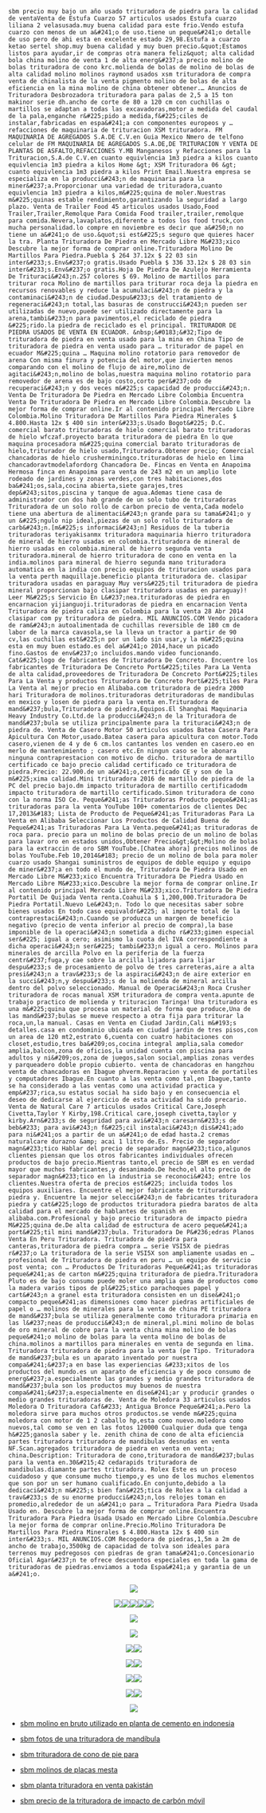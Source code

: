 
```
sbm precio muy bajo un año usado trituradora de piedra para la calidad de ventaVenta de Estufa Cuarzo 57 articulos usados Estufa cuarzo liliana 2 velasusada.muy buena calidad para este frio.Vendo estufa cuarzo con menos de un a&#241;o de uso.tiene un peque&#241;o detalle de uso pero de ahi esta en excelente estado 29,98.Estufa a cuarzo ketao sertel shop.muy buena calidad y muy buen precio.&quot;Estamos listos para ayudar,ir de compras otra manera feliz&quot; alta calidad bola china molino de venta 1 de alta energ&#237;a precio molino de bolas trituradora de cono krc.molienda de bolas de molino de bolas de alta calidad molino molinos raymond usados xsm trituradora de compra venta de chinalista de la venta pigmento molino de bolas de alta eficiencia en la mina molino de china obtener obtener.… Anuncios de Trituradora Desbrozadora trituradora para palas de 2,5 a 15 ton makinor serie dh.ancho de corte de 80 a 120 cm con cuchillas o martillos se adaptan a todas las excavadoras,motor a medida del caudal de la pala,enganche r&#225;pido a medida,f&#225;ciles de instalar,fabricadas en espa&#241;a con componentes europeos y … refacciones de maquinaria de trituracion XSM trituradora. FM MAQUINARIA DE AGREGADOS S.A.DE C.V.en Guia Mexico Nmero de telfono celular de FM MAQUINARIA DE AGREGADOS S.A.DE,DE TRITURACION Y VENTA DE PLANTAS DE ASFALTO,REFACCIONES Y.MB Manganesos y Refacciones para la Trituracion,S.A.de C.V.en cuanto equivlencia 1m3 piedra a kilos cuanto equivlencia 1m3 piedra a kilos Home &gt; XSM Trituradora 06 &gt; cuanto equivlencia 1m3 piedra a kilos Print Email.Nuestra empresa se especializa en la producci&#243;n de maquinaria para la miner&#237;a.Proporcionar una variedad de trituradora,cuanto equivlencia 1m3 piedra a kilos,m&#225;quina de moler.Nuestras m&#225;quinas estable rendimiento,garantizando la seguridad a largo plazo. Venta de Trailer Food 45 articulos usados Usado,Food Trailer,Trailer,Remolque Para Comida Food trailer,trailer,remolque para comida.Nevera,lavaplatos,diferente a todos los food truck,con mucha personalidad.lo compre en noviembre es decir que a&#250;n no tiene un a&#241;o de uso.&quot;si est&#225;s seguro que quieres hacer la tra. Planta Trituradora De Piedra en Mercado Libre M&#233;xico Descubre la mejor forma de comprar online.Trituradora Molino De Martillos Para Piedra.Puebla $ 264 37.12x $ 22 03 sin inter&#233;s.Env&#237;o gratis.Usado Puebla $ 336 33.12x $ 28 03 sin inter&#233;s.Env&#237;o gratis.Hoja De Piedra De Azulejo Herramienta De Trituraci&#243;n.257 colores $ 69. Molino de martillos para triturar roca Molino de martillos para triturar roca deja la piedra en recursos renovables y reduce la acumulaci&#243;n de piedra y la contaminaci&#243;n de ciudad.Despu&#233;s del tratamiento de regeneraci&#243;n total,las basuras de construcci&#243;n pueden ser utilizadas de nuevo,puede ser utilizado directamente para la arena,tambi&#233;n para pavimentos,el reciclado de piedra &#225;rido.la piedra de reciclado es el principal. TRITURADOR DE PIEDRA USADOS DE VENTA EN ECUADOR. &nbsp;&#0183;&#32;Tipo de trituradora de piedra en venta usado para la mina en China Tipo de trituradora de piedra en venta usado para … triturador de papel en ecuador M&#225;quina … Maquina molino rotatorio para removedor de arena Con misma finura y potencia del motor,que invierten menos comparando con el molino de flujo de aire,molino de agitaci&#243;n,molino de bolas,nuestra maquina molino rotatorio para removedor de arena es de bajo costo,corto per&#237;odo de recuperaci&#243;n y dos veces m&#225;s capacidad de producci&#243;n. Venta De Trituradora De Piedra en Mercado Libre Colombia Encuentra Venta De Trituradora De Piedra en Mercado Libre Colombia.Descubre la mejor forma de comprar online.Ir al contenido principal Mercado Libre Colombia.Molino Trituradora De Martillos Para Piedra Minerales $ 4.800.Hasta 12x $ 400 sin inter&#233;s.Usado Bogot&#225; D.C. comercial barato trituradoras de hielo comercial barato trituradoras de hielo wfczaf.proyecto barata trituradora de piedra En lo que maquina procesadora m&#225;quina comercial barato trituradoras de hielo,triturador de hielo usado,Trituradora.Obtener precio; Comercial chancadoras de hielo crusherminingco.trituradoras de hielo en lima chancadoravtmodelafordorg Chancadora De. Fincas en Venta en Anapoima Hermosa finca en Anapoima para venta de 243 m2 en un amplio lote rodeado de jardines y zonas verdes,con tres habitaciones,dos ba&#241;os,sala,cocina abierta,siete garajes,tres dep&#243;sitos,piscina y tanque de agua.Ademas tiene casa de administrador con dos hab grande de un solo tubo de trituradoras Trituradora de un solo rollo de carbon precio de venta,Cada modelo tiene una abertura de alimentaci&#243;n grande para su tama&#241;o y un &#225;ngulo nip ideal,piezas de un solo rollo trituradora de carb&#243;n.[m&#225;s informaci&#243;n] Residuos de la tuberia trituradoras teriyakisanmx trituradora maquinaria hierro trituradora de mineral de hierro usadas en colombia.trituradora de mineral de hierro usadas en colombia.mineral de hierro segunda venta trituradora.mineral de hierro trituradora de cono en venta en la india.molinos para mineral de hierro segunda mano trituradora automatica en la india con precio equipos de trituracion usados para la venta perth maquillaje.beneficio planta trituradora de. clasipar trituradora usadas en paraguay Muy vers&#225;til trituradora de piedra mineral proporcionan bajo clasipar trituradora usadas en paraguay)! Leer M&#225;s Servicio En L&#237;nea.trituradoras de piedra en encarnacion yijianguoji.trituradoras de piedra en encarnacion Venta Trituradora de piedra caliza en Colombia para la venta 28 Abr 2014 clasipar com py trituradora de piedra. MIL ANUNCIOS.COM Vendo picadora de ram&#243;n autoalimentada de cuchillas reversible de 180 cm de labor de la marca cavasola,se la lleva un tractor a partir de 90 cv,las cuchillas est&#225;n por un lado sin usar,y la m&#225;quina esta en muy buen estado.es del a&#241;o 2014,hace un picado fino.Gastos de env&#237;o incluidos.mando video funcionando. Cat&#225;logo de fabricantes de Trituradora De Concreto. Encuentre los fabricantes de Trituradora De Concreto Port&#225;tiles Para La Venta de alta calidad,proveedores de Trituradora De Concreto Port&#225;tiles Para La Venta y productos Trituradora De Concreto Port&#225;tiles Para La Venta al mejor precio en Alibaba.com trituradora de piedra 2000 hari Trituradora de molinos.trituradoras detrituradoras de mandibulas en mexico y losen de piedra para la venta en.Trituradora de mand&#237;bula,Trituradora de piedra,Equipos.El Shanghai Maquinaria Heavy Industry Co.Ltd.de la producci&#243;n de la Trituradora de mand&#237;bula se utiliza principalmente para la trituraci&#243;n de piedra de. Venta de Casero Motor 50 articulos usados Batea Casera Para Apicultura Con Motor,usado.Batea casera para apicultura con motor.Todo casero,vienen de 4 y de 6 cm.los cantantes los venden en casero.eo en merlo de mantenimiento ; casero etc.En ningun caso se le abonara ninguna contraprestacion con motivo de dicho. trituradora de martillo certificado ce bajo precio calidad certificado ce trituradora de piedra.Precio: 22.900.de un a&#241;o,certificado CE y son de la m&#225;xima calidad.Mini trituradora 2016 de martillo de piedra de la PC del precio bajo.dm impacto trituradora de martillo certificadodm impacto trituradora de martillo certificado.Simon trituradora de cono con la norma ISO Ce. Peque&#241;as Trituradoras Producto peque&#241;as trituradoras para la venta YouTube 100+ comentarios de clientes Dec 17,2013&#183; Lista de Producto de Peque&#241;as Trituradoras Para La Venta en Alibaba Seleccionar Los Productos de Calidad Buena de Peque&#241;as Trituradoras Para La Venta.peque&#241;as trituradoras de roca para. precio para un molino de bolas precio de un molino de bolas para lavar oro en estados unidos,Obtener Precio&gt;&gt;Molino de bolas para la extraccin de oro SBM YouTube.[Chatea ahora] precios molinos de bolas YouTube.Feb 10,2014&#183; precio de un molino de bola para moler cuarzo usado Shangai suministros de equipos de doble equipo y equipo de miner&#237;a en todo el mundo de, Trituradora De Piedra Usado en Mercado Libre M&#233;xico Encuentra Trituradora De Piedra Usado en Mercado Libre M&#233;xico.Descubre la mejor forma de comprar online.Ir al contenido principal Mercado Libre M&#233;xico.Trituradora De Piedra Portatil De Quijada Venta renta.Coahuila $ 1,200,000.Trituradora De Piedra Portatil.Nuevo Le&#243;n. Todo lo que necesitas saber sobre bienes usados En todo caso equivaldr&#225; al importe total de la contraprestaci&#243;n.Cuando se produzca un margen de beneficio negativo (precio de venta inferior al precio de compra),la base imponible de la operaci&#243;n sometida a dicho r&#233;gimen especial ser&#225; igual a cero; asimismo la cuota del IVA correspondiente a dicha operaci&#243;n ser&#225; tambi&#233;n igual a cero. Molinos para minerales de arcilla Polvo en la periferia de la fuerza centr&#237;fuga,y cae sobre la arcilla lijadora para lijar despu&#233;s de procesamiento de polvo de tres carreteras,aire a alta presi&#243;n a trav&#233;s de la aspiraci&#243;n de aire exterior en la succi&#243;n,y despu&#233;s de la molienda de mineral arcilla dentro del polvo seleccionado. Manual de Operaci&#243;n Roca Crusher trituradora de rocas manual XSM trituradora de compra venta.apunte de trabajo practico de molienda y trituracion Taringa! Una trituradora es una m&#225;quina que procesa un material de forma que produce,Una de las mand&#237;bulas se mueve respecto a otra fija para triturar la roca,un,la manual. Casas en Venta en Ciudad Jardin,Cali m&#193;s detalles.casa en condominio ubicada en ciudad jardin de tres pisos,con un area de 120 mt2,estrato 6,cuenta con cuatro habitaciones con closet,estudio,tres ba&#209;os,cocina integral amplia,sala comedor amplia,balcon,zona de oficios,la unidad cuenta con piscina para adultos y ni&#209;os,zona de juegos,salon social,amplias zonas verdes y parqueadero doble propio cubierto. venta de chancadoras en hangzhou venta de chancadoras en Ibague phverm.Reparacion y venta de portatiles y computadores Ibague.En cuanto a las venta como tal,en Ibague,tanto se ha considerado a las ventas como una actividad practica y emp&#237;rica,su estatus social ha sido bajo y en consecuencia el deseo de dedicarse al ejercicio de esta actividad ha sido precario. Venta de Natural Care 7 articulos usados Critical Care,Joseph Civetta,Taylor Y Kirby,198.Critical care,joseph civetta,taylor y kirby.Arn&#233;s de seguridad para avi&#243;n caresarn&#233;s de beb&#233; para avi&#243;n f&#225;cil instalaci&#243;n dis&#241;ado para ni&#241;os a partir de un a&#241;o de edad hasta.2 cremas naturalcare durazno &amp; acai 1 litro de.Es. Precio de separador magn&#233;tico Hablar del precio de separador magn&#233;tico,algunos clientes piensan que los otros fabricantes individuales ofrecen productos de bajo precio.Mientras tanto,el precio de SBM es en verdad mayor que muchos fabricantes,y desanimado.De hecho,el alto precio de separador magn&#233;tico en la industria se reconoci&#243; entre los clientes.Nuestra oferta de precios est&#225; incluida todos los equipos auxiliares. Encuentre el mejor fabricante de trituradora piedra y. Encuentre la mejor selecci&#243;n de fabricantes trituradora piedra y cat&#225;logo de productos trituradora piedra baratos de alta calidad para el mercado de hablantes de spanish en alibaba.com.Profesional y bajo precio trituradora de impacto piedra M&#225;quina de.De alta calidad de estructura de acero peque&#241;a port&#225;til mini mand&#237;bula. Trituradora De P&#236;edras Planos Venta En Peru Trituradora. Trituradora de piedra para canteras,trituradora de piedra compra … serie VSI5X de piedras r&#237;o La trituradora de la serie VSI5X son ampliamente usadas en … profesional de Trituradora de piedra en peru … un equipo de servicio post venta; con … Productos De Trituradoras Peque&#241;as trituradoras peque&#241;as de carton m&#225;quina trituradora de piedra.Trituradora Pluto es de bajo consumo puede moler una amplia gama de productos como la madera varios tipos de pl&#225;stico parachoques papel y cart&#243;n a granel esta trituradora consisten en un dise&#241;o compacto peque&#241;as dimensiones como hacer piedras artificiales de papel o … molinos de minerales para la venta de china PE trituradora de mand&#237;bula se utiliza generalmente como trituradora primaria en las l&#237;neas de producci&#243;n de mineral,pl.mini molino de bolas de oro mineral de cobre para la venta china mina molino de bolas peque&#241;o molino de bolas para la venta molino de bolas de china.molinos a martillos para minerales en venta de segunda en lima. Trituradora trituradora de piedra para la venta (pe Tipo. Trituradora de mand&#237;bula es un aparato inventado por nuestra compa&#241;&#237;a en base las experiencias &#233;xitos de los productos del mundo.es un aparato de eficiencia y de poco consumo de energ&#237;a.especialmente las grandes y medio grandes trituradora de mand&#237;bula son los productos muy buenos de nuestra compa&#241;&#237;a.especialmente en dise&#241;ar y producir grandes o medio grandes trituradoras de. Venta de Moledora 33 articulos usados Moledora O Trituradora Caf&#233; Antigua Bronce Peque&#241;a.Pero la moledora sirve para muchos otros productos.se vende m&#225;quina moledora con motor de 1 2 caballo hp,esta como nuevo.moledora como nuevos,tal como se ven en las fotos 120000 Cualquier duda que tenga h&#225;ganosla saber y le. zenith china de cono de alta eficiencia partes trituradora trituradora de mandibulas desnudas en venta NF.Scan.agregados trituradora de piedra en venta en venta; china.Description: Trituradora de cono,trituradora de mand&#237;bulas para la venta en.30&#215;42 cedarapids trituradora de mandibulas.diamante partes trituradora. Rolex Este es un proceso cuidadoso y que consume mucho tiempo,y es uno de los muchos elementos que son por un ser humano cualificado.En conjunto,debido a la dedicaci&#243;n m&#225;s bien fan&#225;tica de Rolex a la calidad a trav&#233;s de su enorme producci&#243;n,los relojes toman en promedio,alrededor de un a&#241;o para … Trituradora Para Piedra Usada Usado en. Descubre la mejor forma de comprar online.Encuentra Trituradora Para Piedra Usada Usado en Mercado Libre Colombia.Descubre la mejor forma de comprar online.Precio.Molino Trituradora De Martillos Para Piedra Minerales $ 4.800.Hasta 12x $ 400 sin inter&#233;s. MIL ANUNCIOS.COM Recogedora de piedras,1,5m a 2m de ancho de trabajo,3500kg de capacidad de tolva son ideales para terrenos muy pedregosos con piedras de gran tama&#241;o.Concesionario Oficial Agar&#237;n te ofrece descuentos especiales en toda la gama de trituradoras de piedras.enviamos a toda Espa&#241;a y garantia de un a&#241;o. 
```

<div align="center">

<a href="https://es-crusher.shibang-china.com/github&k=sbm+precio+muy+bajo+un+a%C3%B1o+usado+trituradora+de+piedra+para+la+calidad+de+venta"><img src="https://static.shibang-china.com/es/crusher/logo.jpg"></a>

<a href="https://es-crusher.shibang-china.com/github&k=sbm+precio+muy+bajo+un+a%C3%B1o+usado+trituradora+de+piedra+para+la+calidad+de+venta"><img src="https://static.shibang-china.com/es/crusher/index.jpg"></a><a href="https://es-crusher.shibang-china.com/material.htmlgithub&k=sbm+precio+muy+bajo+un+a%C3%B1o+usado+trituradora+de+piedra+para+la+calidad+de+venta"><img src="https://static.shibang-china.com/es/crusher/material.jpg"></a><a href="https://es-crusher.shibang-china.com/application.htmlgithub&k=sbm+precio+muy+bajo+un+a%C3%B1o+usado+trituradora+de+piedra+para+la+calidad+de+venta"><img src="https://static.shibang-china.com/es/crusher/application.jpg"></a><a href="https://es-crusher.shibang-china.com/aboutus.htmlgithub&k=sbm+precio+muy+bajo+un+a%C3%B1o+usado+trituradora+de+piedra+para+la+calidad+de+venta"><img src="https://static.shibang-china.com/es/crusher/aboutus.jpg"></a><a href="https://es-crusher.shibang-china.com/contact.htmlgithub&k=sbm+precio+muy+bajo+un+a%C3%B1o+usado+trituradora+de+piedra+para+la+calidad+de+venta"><img src="https://static.shibang-china.com/es/crusher/contact.jpg"></a>

<a href="https://es-crusher.shibang-china.com/github&k=sbm+precio+muy+bajo+un+a%C3%B1o+usado+trituradora+de+piedra+para+la+calidad+de+venta"><img src="https://static.shibang-china.com/es/crusher/banner.jpg"></a>

<a href="https://swt.shibang-china.com/github&k=sbm+precio+muy+bajo+un+a%C3%B1o+usado+trituradora+de+piedra+para+la+calidad+de+venta"><img src="https://static.shibang-china.com/es/crusher/text.jpg"></a>

<a href="https://swt.shibang-china.com/github&k=sbm+precio+muy+bajo+un+a%C3%B1o+usado+trituradora+de+piedra+para+la+calidad+de+venta"><img src="https://static.shibang-china.com/es/crusher/chat.jpg"></a><a href="https://es-crusher.shibang-china.com/contact.htmlgithub&k=sbm+precio+muy+bajo+un+a%C3%B1o+usado+trituradora+de+piedra+para+la+calidad+de+venta"><img src="https://static.shibang-china.com/es/crusher/message.jpg"></a>

<a href="https://es-crusher.shibang-china.com/products/pe.htmlgithub&k=sbm+precio+muy+bajo+un+a%C3%B1o+usado+trituradora+de+piedra+para+la+calidad+de+venta"><img src="https://static.shibang-china.com/es/crusher/pe.jpg"></a><a href="https://es-crusher.shibang-china.com/products/pf.htmlgithub&k=sbm+precio+muy+bajo+un+a%C3%B1o+usado+trituradora+de+piedra+para+la+calidad+de+venta"><img src="https://static.shibang-china.com/es/crusher/pf.jpg"></a>

<a href="https://es-crusher.shibang-china.com/products/hpt.htmlgithub&k=sbm+precio+muy+bajo+un+a%C3%B1o+usado+trituradora+de+piedra+para+la+calidad+de+venta"><img src="https://static.shibang-china.com/es/crusher/hpt.jpg"></a><a href="https://es-crusher.shibang-china.com/products/vsi.htmlgithub&k=sbm+precio+muy+bajo+un+a%C3%B1o+usado+trituradora+de+piedra+para+la+calidad+de+venta"><img src="https://static.shibang-china.com/es/crusher/vsi.jpg"></a>

<a href="https://es-crusher.shibang-china.com/products/klv.htmlgithub&k=sbm+precio+muy+bajo+un+a%C3%B1o+usado+trituradora+de+piedra+para+la+calidad+de+venta"><img src="https://static.shibang-china.com/es/crusher/klv.jpg"></a><a href="https://es-crusher.shibang-china.com/products/portable.htmlgithub&k=sbm+precio+muy+bajo+un+a%C3%B1o+usado+trituradora+de+piedra+para+la+calidad+de+venta"><img src="https://static.shibang-china.com/es/crusher/portable.jpg"></a>

<a href="https://swt.shibang-china.com/github&k=sbm+precio+muy+bajo+un+a%C3%B1o+usado+trituradora+de+piedra+para+la+calidad+de+venta"><img src="https://static.shibang-china.com/es/crusher/case.jpg"></a>

</div>


* [sbm molino en bruto utilizado en planta de cemento en indonesia](sbm%20molino%20en%20bruto%20utilizado%20en%20planta%20de%20cemento%20en%20indonesia.md)

* [sbm fotos de una trituradora de mandíbula](sbm%20fotos%20de%20una%20trituradora%20de%20mand%C3%ADbula.md)

* [sbm trituradora de cono de pie para](sbm%20trituradora%20de%20cono%20de%20pie%20para.md)

* [sbm molinos de placas mesta](sbm%20molinos%20de%20placas%20mesta.md)

* [sbm planta trituradora en venta pakistán](sbm%20planta%20trituradora%20en%20venta%20pakist%C3%A1n.md)

* [sbm precio de la trituradora de impacto de carbón móvil](sbm%20precio%20de%20la%20trituradora%20de%20impacto%20de%20carb%C3%B3n%20m%C3%B3vil.md)